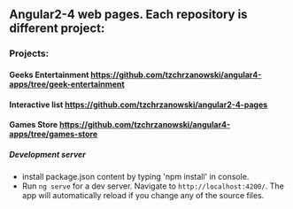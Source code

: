 ## Angular2-4 web pages. Each repository is different project:
### Projects:
#### Geeks Entertainment https://github.com/tzchrzanowski/angular4-apps/tree/geek-entertainment
#### Interactive list https://github.com/tzchrzanowski/angular2-4-pages
#### Games Store https://github.com/tzchrzanowski/angular4-apps/tree/games-store

##### Development server
- install package.json content by typing 'npm install' in console.
- Run `ng serve` for a dev server. Navigate to `http://localhost:4200/`. The app will automatically reload if you change any of the source files.

